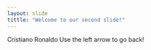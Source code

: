 ```yaml
---
layout: slide
tittle: "Welcome to our second slide!"
---
```

Cristiano Ronaldo
Use the left arrow to go back!

